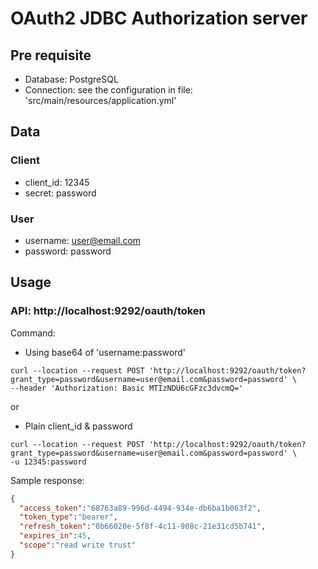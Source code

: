 # OAuth2 JDBC Authorization server

## Pre requisite
* Database: PostgreSQL
* Connection: see the configuration in file: 'src/main/resources/application.yml'

## Data
### Client
* client_id: 12345
* secret: password
### User
* username: user@email.com
* password: password

## Usage
### API: http://localhost:9292/oauth/token
Command:
* Using base64 of 'username:password'
```shell script
curl --location --request POST 'http://localhost:9292/oauth/token?grant_type=password&username=user@email.com&password=password' \
--header 'Authorization: Basic MTIzNDU6cGFzc3dvcmQ='
```
or
* Plain client_id & password
```shell script
curl --location --request POST 'http://localhost:9292/oauth/token?grant_type=password&username=user@email.com&password=password' \
-u 12345:password
```
Sample response:
```json
{
  "access_token":"68763a89-996d-4494-934e-db6ba1b063f2",
  "token_type":"bearer",
  "refresh_token":"0b66020e-5f8f-4c11-908c-21e31cd5b741",
  "expires_in":45,
  "scope":"read write trust"
}
```